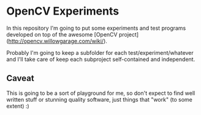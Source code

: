 OpenCV Experiments
==================

In this repository I'm going to put some experiments and test programs developed on top of the awesome [OpenCV project] (http://opencv.willowgarage.com/wiki/).

Probably I'm going to keep a subfolder for each test/experiment/whatever and I'll take care of keep each subproject self-contained and independent.

Caveat
------

This is going to be a sort of playground for me, so don't expect to find well written stuff or stunning quality software, just things that "work" (to some extent) :)



